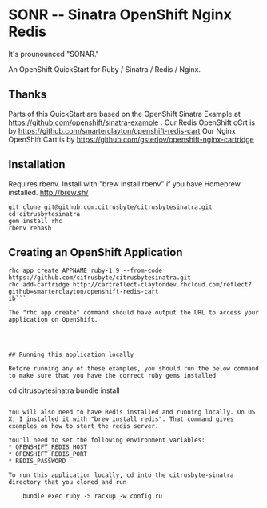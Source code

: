 # SONR -- Sinatra OpenShift Nginx Redis

It's prounounced "SONAR."

An OpenShift QuickStart for Ruby / Sinatra / Redis / Nginx.

## Thanks
Parts of this QuickStart are based on the OpenShift Sinatra Example at https://github.com/openshift/sinatra-example .
Our Redis OpenShift cCrt is by https://github.com/smarterclayton/openshift-redis-cart
Our Nginx OpenShift Cart is by https://github.com/gsterjov/openshift-nginx-cartridge


## Installation

Requires rbenv. Install with "brew install rbenv" if you have Homebrew installed. http://brew.sh/

```
git clone git@github.com:citrusbyte/citrusbytesinatra.git
cd citrusbytesinatra
gem install rhc
rbenv rehash
```



## Creating an OpenShift Application

```
rhc app create APPNAME ruby-1.9 --from-code https://github.com/citrusbyte/citrusbytesinatra.git
rhc add-cartridge http://cartreflect-claytondev.rhcloud.com/reflect?github=smarterclayton/openshift-redis-cart
ib```

The "rhc app create" command should have output the URL to access your application on OpenShift.




## Running this application locally

Before running any of these examples, you should run the below command to make sure that you have the correct ruby gems installed

```
  cd citrusbytesinatra
  bundle install
```

You will also need to have Redis installed and running locally. On OS X, I installed it with "brew install redis". That command gives examples on how to start the redis server.

You'll need to set the following environment variables:
* OPENSHIFT_REDIS_HOST
* OPENSHIFT_REDIS_PORT
* REDIS_PASSWORD

To run this application locally, cd into the citrusbyte-sinatra directory that you cloned and run

    bundle exec ruby -S rackup -w config.ru

